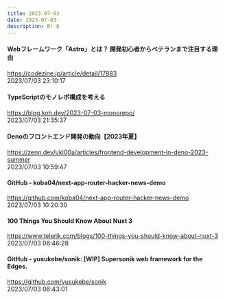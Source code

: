 ```yaml
---
title: 2023-07-03
date: 2023-07-03
description: B! 6
---
```


#### Webフレームワーク「Astro」とは？ 開発初心者からベテランまで注目する理由
https://codezine.jp/article/detail/17883<br>
2023/07/03 23:10:17<br>


#### TypeScriptのモノレポ構成を考える
https://blog.koh.dev/2023-07-03-monorepo/<br>
2023/07/03 21:35:37<br>


#### Denoのフロントエンド開発の動向【2023年夏】
https://zenn.dev/uki00a/articles/frontend-development-in-deno-2023-summer<br>
2023/07/03 10:59:47<br>


#### GitHub - koba04/next-app-router-hacker-news-demo
https://github.com/koba04/next-app-router-hacker-news-demo<br>
2023/07/03 10:20:30<br>


#### 100 Things You Should Know About Nuxt 3
https://www.telerik.com/blogs/100-things-you-should-know-about-nuxt-3<br>
2023/07/03 06:46:28<br>


#### GitHub - yusukebe/sonik: [WIP] Supersonik web framework for the Edges.
https://github.com/yusukebe/sonik<br>
2023/07/03 06:43:01<br>


